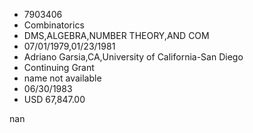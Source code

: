 
* 7903406
* Combinatorics
* DMS,ALGEBRA,NUMBER THEORY,AND COM
* 07/01/1979,01/23/1981
* Adriano Garsia,CA,University of California-San Diego
* Continuing Grant
*   name not available
* 06/30/1983
* USD 67,847.00

nan
